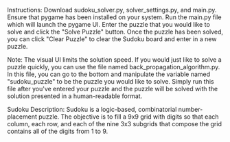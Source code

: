 Instructions: Download sudoku_solver.py, solver_settings.py, and main.py. Ensure that pygame has been installed on your system. Run the main.py file which will launch the
pygame UI. Enter the puzzle that you would like to solve and click the "Solve Puzzle" button. Once the puzzle has been solved, you can click "Clear Puzzle" to clear the
Sudoku board and enter in a new puzzle.

Note: The visual UI limits the solution speed. If you would just like to solve a puzzle quickly, you can use the file named back_propagation_algorithm.py. In this file, you can go to the bottom and manipulate the variable named "sudoku_puzzle" to be the puzzle you would like to solve. Simply run this file after you've entered your puzzle and the puzzle will
be solved with the solution presented in a human-readable format.

Sudoku Description: Sudoku is a logic-based, combinatorial number-placement puzzle. The objective is to fill a 9x9 grid with digits so that each column, each row, and each of the
nine 3x3 subgrids that compose the grid contains all of the digits from 1 to 9.
